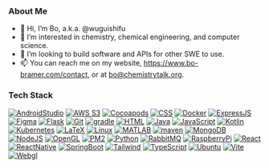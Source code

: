 ### About Me
- 👋 Hi, I’m Bo, a.k.a. @wuguishifu
- 👀 I’m interested in chemistry, chemical engineering, and computer science.
- 💞️ I’m looking to build software and APIs for other SWE to use.
- 📫 You can reach me on my website, https://www.bo-bramer.com/contact, or at bo@chemistrytalk.org.

### Tech Stack
[![AndroidStudio](https://img.shields.io/badge/Android%20Studio-000000?style=for-the-badge&logo=android%20studio&color=3DDC84&logoColor=white)](https://developer.android.com/studio?gclid=CjwKCAiA0JKfBhBIEiwAPhZXDznAGAZ9iVtre-kk5A4p3RWqyXJHo9fvkMQlynZseh0JbT82Yfr9rRoC5OYQAvD_BwE&gclsrc=aw.ds)
[![AWS S3](https://img.shields.io/badge/Amazon%20S3-000000?style=for-the-badge&logo=amazon%20s3&color=569a31&logoColor=white)](https://aws.amazon.com/s3/)
[![Cocoapods](https://img.shields.io/badge/Cocoapods-000000?style=for-the-badge&logo=cocoapods&color=ee3322&logoColor=white)](https://cocoapods.org/)
[![CSS](https://img.shields.io/badge/CSS-239120?&style=for-the-badge&logo=css3&logoColor=white&color=1572B6)](https://developer.mozilla.org/en-US/docs/Web/CSS)
[![Docker](https://img.shields.io/badge/docker-%230db7ed.svg?style=for-the-badge&logo=docker&logoColor=white&color=2496ED)](https://www.docker.com/)
[![ExpressJS](https://img.shields.io/badge/Express-000000?style=for-the-badge&logo=express&color=339933&logoColor=white)](https://expressjs.com/)
[![Figma](https://img.shields.io/badge/Figma-000000?style=for-the-badge&logo=figma&color=f24e11&logoColor=white)](https://www.figma.com/)
[![Flask](https://img.shields.io/badge/-Flask-000000?style=for-the-badge&color=000000&logo=flask&logoColor=white)](https://flask.palletsprojects.com/en/2.2.x/)
[![Git](http://img.shields.io/badge/-Git-000000?style=for-the-badge&color=E892C5&logo=Git&logoColor=white&color=F05032)](https://git-scm.com/)
[![gradle](https://img.shields.io/badge/gradle-000000?style=for-the-badge&logo=gradle&color=02303A&logoColor=white)](https://gradle.org/)
[![HTML](https://img.shields.io/badge/HTML-239120?style=for-the-badge&logo=html5&logoColor=white&color=E34F26)](https://developer.mozilla.org/en-US/docs/Web/HTML)
<a href="https://www.java.com/en" target="_blank">![Java](https://img.shields.io/badge/Java-ED8B00?style=for-the-badge&logo=openjdk&logoColor=white)</a>
[![JavaScript](https://img.shields.io/badge/-JavaScript-000000?style=for-the-badge&color=F7DF1E&logo=JavaScript&logoColor=222020)](https://www.javascript.com/)
[![Kotlin](https://img.shields.io/badge/Kotlin-000000?style=for-the-badge&logo=kotlin&color=7f52ff&logoColor=white)](https://kotlinlang.org/)
[![Kubernetes](https://img.shields.io/badge/kubernetes-000000?style=for-the-badge&logo=kubernetes&color=326ce5&logoColor=white)](https://kubernetes.io/)
[![LaTeX](https://img.shields.io/badge/LATEX-000000?style=for-the-badge&logo=latex&color=008080&logoColor=white)](https://www.latex-project.org/)
[![Linux](https://img.shields.io/badge/linux-000000?style=for-the-badge&logo=linux&color=FCC624&logoColor=black)](https://www.linux.org/)
[![MATLAB](https://img.shields.io/badge/MATLAB-000000?style=for-the-badge&logo=octave&color=0790c0&logoColor=white)](https://www.mathworks.com/products/matlab.html)
[![maven](https://img.shields.io/badge/maven-000000?style=for-the-badge&logo=apache%20maven&color=c71a36&logoColor=white)](https://maven.apache.org/)
[![MongoDB](https://img.shields.io/badge/-MongoDB-000000?style=for-the-badge&color=47A248&logo=MongoDB&logoColor=FFFFFF)](https://www.mongodb.com/)
[![NodeJS](https://img.shields.io/badge/Node.js-43853D?style=for-the-badge&logo=node.js&logoColor=white&color=339933)](https://nodejs.org/en/)
[![OpenGL](https://img.shields.io/badge/OpenGL-000000?style=for-the-badge&logo=opengl&color=5586A4&logoColor=white)](https://www.opengl.org/)
[![PM2](https://img.shields.io/badge/pm2-000000?style=for-the-badge&logo=pm2&color=2b037a&logoColor=white)](https://pm2.keymetrics.io/)
[![Python](https://img.shields.io/badge/-Python-000000?style=for-the-badge&color=3776AB&logo=Python&logoColor=FCFC1A)](https://www.python.org/)
[![RabbitMQ](https://img.shields.io/badge/rabbitmq-000000?style=for-the-badge&logo=rabbitmq&color=ff6600&logoColor=white)](https://www.rabbitmq.com/)
[![RaspberryPi](https://img.shields.io/badge/-RaspberryPi-C51A4A?style=for-the-badge&logo=Raspberry-Pi&color=A22846)](https://www.raspberrypi.org/)
[![React](https://img.shields.io/badge/React-000000?style=for-the-badge&logo=react&color=61DAFB&logoColor=black)](https://reactjs.org/)
[![ReactNative](https://img.shields.io/badge/React%20Native-000000?style=for-the-badge&logo=react&color=61DAFB&logoColor=black)](https://reactnative.dev/)
[![SpringBoot](https://img.shields.io/badge/spring%20boot-000000?style=for-the-badge&logo=spring%20boot&color=6db33f&logoColor=white)](https://spring.io/)
[![Tailwind](https://img.shields.io/badge/Tailwind%20CSS-000000?style=for-the-badge&logo=tailwind%20css&color=06b6d4&logoColor=white)](https://tailwindcss.com/)
[![TypeScript](https://img.shields.io/badge/TypeScript-007ACC?style=for-the-badge&logo=typescript&logoColor=white&color=3178C6)](https://www.typescriptlang.org/)
[![Ubuntu](https://img.shields.io/badge/ubuntu-e95420?style=for-the-badge&logoColor=white&logo=ubuntu&color=E95420)](https://ubuntu.com/)
[![Vite](https://img.shields.io/badge/Vite-000000?style=for-the-badge&logo=vite&color=646CFF&logoColor=white)](https://vitejs.dev/)
[![Webgl](https://img.shields.io/badge/webgl-000000?style=for-the-badge&logo=webgl&color=990000&logoColor=white)](https://developer.mozilla.org/en-US/docs/Web/API/WebGL_API)
